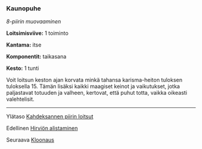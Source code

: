 ### Kaunopuhe

*8-piirin muovaaminen*

**Loitsimisviive:** 1 toiminto

**Kantama:** itse

**Komponentit:** taikasana

**Kesto:** 1 tunti

Voit loitsun keston ajan korvata minkä tahansa karisma-heiton tuloksen tuloksella 15. Tämän lisäksi kaikki maagiset keinot ja vaikutukset, jotka paljastavat totuuden ja valheen, kertovat, että puhut totta, vaikka oikeasti valehtelisit.

---

Ylätaso [Kahdeksannen piirin loitsut](8_piirin_loitsut)

Edellinen [Hirviön alistaminen](Hirviön_alistaminen)

Seuraava [Kloonaus](Kloonaus)

